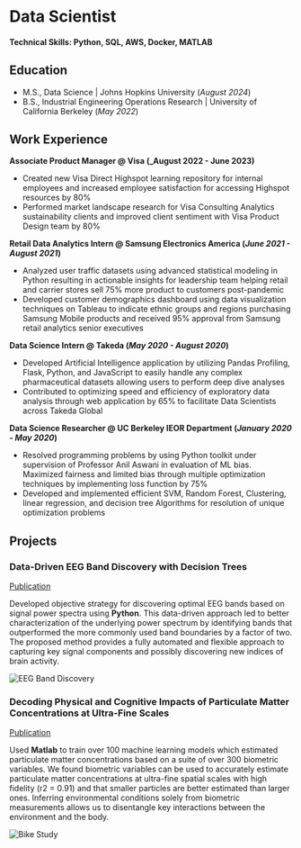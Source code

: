 # Data Scientist

#### Technical Skills: Python, SQL, AWS, Docker, MATLAB

## Education
- M.S., Data Science	| Johns Hopkins University (_August 2024_)	 			        		
- B.S., Industrial Engineering Operations Research | University of California Berkeley (_May 2022_)

## Work Experience
**Associate Product Manager @ Visa (_August 2022 - June 2023)**
- Created new Visa Direct Highspot learning repository for internal employees and increased employee satisfaction for accessing Highspot resources by 80%
- Performed market landscape research for Visa Consulting Analytics sustainability clients and improved client sentiment with Visa Product Design team by 80%

**Retail Data Analytics Intern @ Samsung Electronics America (_June 2021 - August 2021_)**
- Analyzed user traffic datasets using advanced statistical modeling in Python resulting in actionable insights for leadership team helping retail and carrier stores sell 75% more product to customers post-pandemic
- Developed customer demographics dashboard using data visualization techniques on Tableau to indicate ethnic groups and regions purchasing Samsung Mobile products and received 95% approval from Samsung retail analytics senior executives

**Data Science Intern @ Takeda (_May 2020 - August 2020_)**
- Developed Artificial Intelligence application by utilizing Pandas Profiling, Flask, Python, and JavaScript to easily handle any complex pharmaceutical datasets allowing users to perform deep dive analyses
- Contributed to optimizing speed and efficiency of exploratory data analysis through web application by 65% to facilitate Data Scientists across Takeda Global

**Data Science Researcher @ UC Berkeley IEOR Department (_January 2020 - May 2020_)**
- Resolved programming problems by using Python toolkit under supervision of Professor Anil Aswani in evaluation of ML bias. Maximized fairness and limited bias through multiple optimization techniques by implementing loss function by 75%
- Developed and implemented efficient SVM, Random Forest, Clustering, linear regression, and decision tree Algorithms for resolution of unique optimization problems

## Projects
### Data-Driven EEG Band Discovery with Decision Trees
[Publication](https://www.mdpi.com/1424-8220/22/8/3048)

Developed objective strategy for discovering optimal EEG bands based on signal power spectra using **Python**. This data-driven approach led to better characterization of the underlying power spectrum by identifying bands that outperformed the more commonly used band boundaries by a factor of two. The proposed method provides a fully automated and flexible approach to capturing key signal components and possibly discovering new indices of brain activity.

![EEG Band Discovery](/assets/img/eeg_band_discovery.jpeg)

### Decoding Physical and Cognitive Impacts of Particulate Matter Concentrations at Ultra-Fine Scales
[Publication](https://www.mdpi.com/1424-8220/22/11/4240)

Used **Matlab** to train over 100 machine learning models which estimated particulate matter concentrations based on a suite of over 300 biometric variables. We found biometric variables can be used to accurately estimate particulate matter concentrations at ultra-fine spatial scales with high fidelity (r2 = 0.91) and that smaller particles are better estimated than larger ones. Inferring environmental conditions solely from biometric measurements allows us to disentangle key interactions between the environment and the body.

![Bike Study](/assets/img/bike_study.jpeg)



